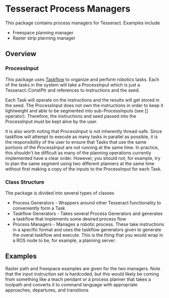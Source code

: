# Tesseract Process Managers

This package contains process managers for Tesseract. Examples include

* Freespace planning manager
* Raster strip planning manager

## Overview
### ProcessInput
This package uses [Taskflow](https://github.com/taskflow/taskflow) to organize and perform robotics tasks. Each of the tasks in the system will take a ProcessInput which is just a Tesseract::ConstPtr and references to instructions and the seed.

Each Task will operate on the instructions and the results will get stored in the seed. The ProcessInput does not own the instructions in order to keep it lightweight and able to be segmented into sub-ProcessInputs (see [] operator). Therefore, the instructions and seed passed into the ProcessInput must be kept alive by the user.

It is also worth noting that ProcessInput is not inherently thread-safe. Since taskflow will attempt to execute as many tasks in parallel as possible, it is the responsibility of the user to ensure that Tasks that use the same portions of the ProcessInput are not running at the same time. In practice, this shouldn't be difficult as many of the planning operations currently implemented have a clear order. However, you should not, for example, try to plan the same segment using two different planners at the same time without first making a copy of the inputs to the ProcessInput for each Task.

### Class Structure
The package is divided into several types of classes

* Process Generators - Wrappers around other Tesseract functionality to conveniently form a Task
* Taskflow Generators - Takes several Process Generators and generates a taskflow that implements some desired process flow
* Process Managers - Manages a robotic process. These take instructions in a specific format and uses the taskflow generators given to generate the overal taskflow and execute. This is the thing that you would wrap in a ROS node to be, for example, a planning server.

## Examples
Raster path and freespace examples are given for the two managers. Note that the input instruction set is hardcoded, but this would likely be coming from something like a teach pendant or a process planner that takes a toolpath and converts it to command language with appropriate approaches, departures, and transitions
